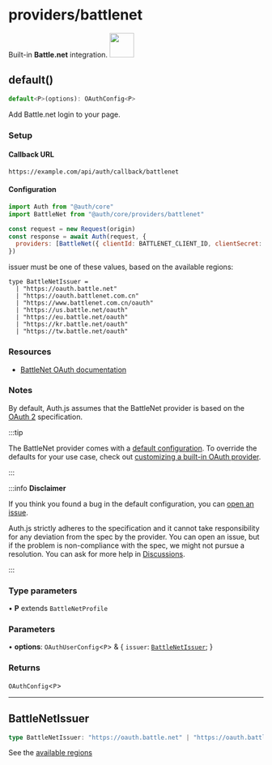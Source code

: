 # providers/battlenet

<div style={{backgroundColor: "#000", display: "flex", justifyContent: "space-between", color: "#fff", padding: 16}}>
<span>Built-in <b>Battle.net</b> integration.</span>
<a href="https://Battle.net/">
  <img style={{display: "block"}} src="https://authjs.dev/img/providers/battlenet.svg" height="48" width="48"/>
</a>
</div>

## default()

```ts
default<P>(options): OAuthConfig<P>
```

Add Battle.net login to your page.

### Setup

#### Callback URL
```
https://example.com/api/auth/callback/battlenet
```

#### Configuration
```js
import Auth from "@auth/core"
import BattleNet from "@auth/core/providers/battlenet"

const request = new Request(origin)
const response = await Auth(request, {
  providers: [BattleNet({ clientId: BATTLENET_CLIENT_ID, clientSecret: BATTLENET_CLIENT_SECRET. issuer: BATTLENET_ISSUER })],
})
```
issuer must be one of these values, based on the available regions:
```
type BattleNetIssuer =
  | "https://oauth.battle.net"
  | "https://oauth.battlenet.com.cn"
  | "https://www.battlenet.com.cn/oauth"
  | "https://us.battle.net/oauth"
  | "https://eu.battle.net/oauth"
  | "https://kr.battle.net/oauth"
  | "https://tw.battle.net/oauth"
```

### Resources

 - [BattleNet OAuth documentation](https://develop.battle.net/documentation/guides/using-oauth)

### Notes

By default, Auth.js assumes that the BattleNet provider is
based on the [OAuth 2](https://www.rfc-editor.org/rfc/rfc6749.html) specification.

:::tip

The BattleNet provider comes with a [default configuration](https://github.com/nextauthjs/next-auth/blob/main/packages/core/src/providers/battlenet.ts).
To override the defaults for your use case, check out [customizing a built-in OAuth provider](https://authjs.dev/guides/providers/custom-provider#override-default-options).

:::

:::info **Disclaimer**

If you think you found a bug in the default configuration, you can [open an issue](https://authjs.dev/new/provider-issue).

Auth.js strictly adheres to the specification and it cannot take responsibility for any deviation from
the spec by the provider. You can open an issue, but if the problem is non-compliance with the spec,
we might not pursue a resolution. You can ask for more help in [Discussions](https://authjs.dev/new/github-discussions).

:::

### Type parameters

• **P** extends `BattleNetProfile`

### Parameters

• **options**: `OAuthUserConfig`\<`P`\> & \{
  `issuer`: [`BattleNetIssuer`](battlenet.md#battlenetissuer);
  }

### Returns

`OAuthConfig`\<`P`\>

***

## BattleNetIssuer

```ts
type BattleNetIssuer: "https://oauth.battle.net" | "https://oauth.battlenet.com.cn" | "https://www.battlenet.com.cn/oauth" | \https://${"us" | "eu" | "kr" | "tw"}.battle.net/oauth\;
```

See the [available regions](https://develop.battle.net/documentation/guides/regionality-and-apis)
